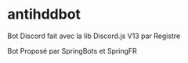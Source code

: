 # antihddbot
Bot Discord fait avec la lib Discord.js V13 par Registre 


Bot Proposé par SpringBots et SpringFR
